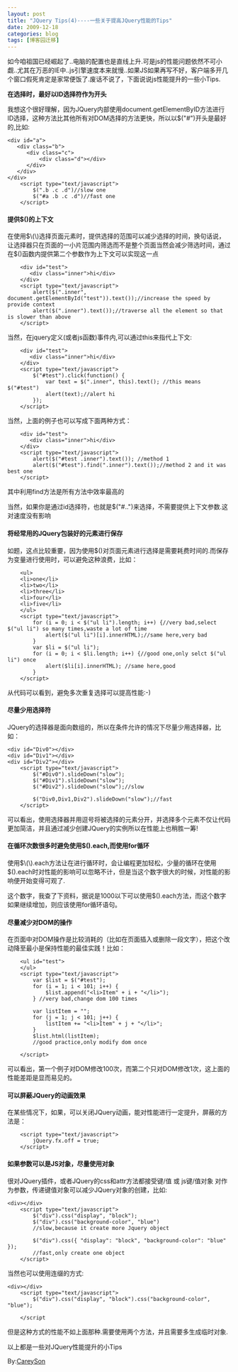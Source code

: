 ```yaml
---
layout: post
title: "JQuery Tips(4)----一些关于提高JQuery性能的Tips"
date: 2009-12-18
categories: blog
tags: [博客园迁移]
---
```


如今咱祖国已经崛起了..电脑的配置也是直线上升.可是js的性能问题依然不可小觑..尤其在万恶的IE中..js引擎速度本来就慢..如果JS如果再写不好，客户端多开几个窗口假死肯定是家常便饭了.废话不说了，下面说说js性能提升的一些小Tips.

**在选择时，最好以ID选择符作为开头**

我想这个很好理解，因为JQuery内部使用document.getElementByID方法进行ID选择，这种方法比其他所有对DOM选择的方法更快，所以以$\("\#"\)开头是最好的,比如:
    
    
    <div id="a">
       <div class="b">
          <div class="c">
              <div class="d"></div>
          </div>
       </div>
    </div>
        <script type="text/javascript">
            $(".b .c .d")//slow one
            $("#a .b .c .d")//fast one
        </script>

#### **提供$\(\)的上下文**

在使用$\(\)选择页面元素时，提供选择的范围可以减少选择的时间，换句话说，让选择器只在页面的一小片范围内筛选而不是整个页面当然会减少筛选时间，通过在$\(\)函数内提供第二个参数作为上下文可以实现这一点
    
    
        <div id="test">
           <div class="inner">hi</div>
        </div>
        <script type="text/javascript">
            alert($(".inner", document.getElementById("test")).text());//increase the speed by provide context
            alert($(".inner").text());//traverse all the element so that is slower than above
        </script>

当然，在jquery定义\(或者js函数\)事件内,可以通过this来指代上下文:
    
    
        <div id="test">
           <div class="inner">hi</div>
        </div>
        <script type="text/javascript">
            $("#test").click(function() {
                var text = $(".inner", this).text(); //this means $("#test")
                alert(text);//alert hi
            });
        </script>

当然，上面的例子也可以写成下面两种方式：
    
    
        <div id="test">
           <div class="inner">hi</div>
        </div>
        <script type="text/javascript">
            alert($("#test .inner").text()); //method 1
            alert($("#test").find(".inner").text());//method 2 and it was best one
        </script>

其中利用find方法是所有方法中效率最高的

当然，如果你是通过id选择符，也就是$\("\#.."\)来选择，不需要提供上下文参数.这对速度没有影响

#### **将经常用的JQuery包装好的元素进行保存**

如题，这点比较重要，因为使用$\(\)对页面元素进行选择是需要耗费时间的.而保存为变量进行使用时，可以避免这种浪费，比如：
    
    
        <ul>
        <li>one</li>
        <li>two</li>
        <li>three</li>
        <li>four</li>
        <li>five</li>
        </ul>
        <script type="text/javascript">
            for (i = 0; i < $("ul li").length; i++) {//very bad,select $("ul li") so many times,waste a lot of time
                alert($("ul li")[i].innerHTML);//same here,very bad
            }
            var $li = $("ul li");
            for (i = 0; i < $li.length; i++) {//good one,only selct $("ul li") once
                alert($li[i].innerHTML); //same here,good
            }
        </script>

从代码可以看到，避免多次重复选择可以提高性能:-\)

#### **尽量少用选择符**

JQuery的选择器是面向数组的，所以在条件允许的情况下尽量少用选择器，比如：
    
    
    <div id="Div0"></div>
    <div id="Div1"></div>
    <div id="Div2"></div>
        <script type="text/javascript">
            $("#Div0").slideDown("slow");
            $("#Div1").slideDown("slow");
            $("#Div2").slideDown("slow");//slow
    
            $("Div0,Div1,Div2").slideDown("slow");//fast
        </script>

可以看出，使用选择器并用逗号将被选择的元素分开，并选择多个元素不仅让代码更加简洁，并且通过减少创建JQuery的实例所以在性能上也稍胜一筹\!

#### **在循环次数很多时避免使用$\(\).each,而使用for循环**

使用$\(\).each方法让在进行循环时，会让编程更加轻松，少量的循环在使用$\(\).each时对性能的影响可以忽略不计，但是当这个数字很大的时候，对性能的影响便开始变得可观了.

这个数字，我查了下资料，据说是1000以下可以使用$\(\).each方法，而这个数字如果继续增加，则应该使用for循环语句。

#### **尽量减少对DOM的操作**

在页面中对DOM操作是比较消耗的（比如在页面插入或删除一段文字），把这个改动降至最小是保持性能的最佳实践！比如：
    
    
        <ul id="test">
        </ul>
        <script type="text/javascript">
            var $list = $("#test");
            for (i = 1; i < 101; i++) {
                $list.append("<li>Item" + i + "</li>");
            } //very bad,change dom 100 times
    
            var listItem = "";
            for (j = 1; j < 101; j++) {
                listItem += "<li>Item" + j + "</li>";
            }
            $list.html(listItem);
            //good practice,only modify dom once
            
        </script>

可以看出，第一个例子对DOM修改100次，而第二个只对DOM修改1次，这上面的性能差距是显而易见的。

#### **可以屏蔽JQuery的动画效果**

在某些情况下，如果，可以关闭JQuery动画，能对性能进行一定提升，屏蔽的方法是：
    
    
        <script type="text/javascript">
            jQuery.fx.off = true;
        </script>

#### **如果参数可以是JS对象，尽量使用对象**

很对JQuery插件，或者JQuery的css和attr方法都接受键/值 或 js键/值对象 对作为参数，传递键值对象可以减少JQuery对象的创建，比如:
    
    
    <div></div>
        <script type="text/javascript">
            $("div").css("display", "block");
            $("div").css("background-color", "blue")
            //slow,because it create more Jquery object
    
            $("div").css({ "display": "block", "background-color": "blue" });
            //fast,only create one object
        </script>

当然也可以使用连缀的方式:
    
    
    <div></div>
        <script type="text/javascript">
            $("div").css("display", "block").css("background-color", "blue");
            
        </script

但是这种方式的性能不如上面那种.需要使用两个方法，并且需要多生成临时对象.

以上都是一些对JQuery性能提升的小Tips

By:[CareySon](http://www.cnblogs.com/CareySon/)
